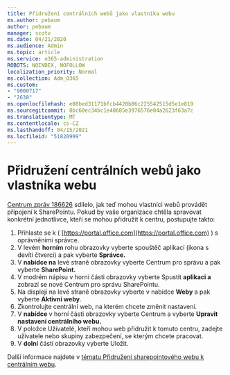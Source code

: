 ```yaml
---
title: Přidružení centrálních webů jako vlastníka webu
ms.author: pebaum
author: pebaum
manager: scotv
ms.date: 04/21/2020
ms.audience: Admin
ms.topic: article
ms.service: o365-administration
ROBOTS: NOINDEX, NOFOLLOW
localization_priority: Normal
ms.collection: Adm_O365
ms.custom:
- "9000717"
- "2638"
ms.openlocfilehash: e08bed31171bfcb4420b86c225542515d5e1e819
ms.sourcegitcommit: 8bc60ec34bc1e40685e3976576e04a2623f63a7c
ms.translationtype: MT
ms.contentlocale: cs-CZ
ms.lasthandoff: 04/15/2021
ms.locfileid: "51820999"
---
```

# <a name="associate-hub-sites-as-site-owner"></a>Přidružení centrálních webů jako vlastníka webu

[Centrum zpráv 186626](https://admin.microsoft.com/Adminportal/Home?source=applauncher#/MessageCenter?id=MC186626) sdílelo, jak teď mohou vlastníci webů provádět připojení k SharePointu. Pokud by vaše organizace chtěla spravovat konkrétní jednotlivce, kteří se mohou přidružit k centru, postupujte takto: 

1. Přihlaste se k ( [https://portal.office.com](https://portal.office.com) ) s oprávněními správce.
2. V levém **horním** rohu obrazovky vyberte spouštěč aplikací (ikona s devíti čtverci) a pak vyberte **Správce.**
3. V **nabídce na** levé straně obrazovky vyberte Centrum pro správu a pak vyberte **SharePoint.**
4. V modrém nápisu v horní části obrazovky vyberte Spustit **aplikaci a** zobrazí se nové Centrum pro správu SharePointu.
5. Na displeji na levé straně obrazovky vyberte v nabídce **Weby** a pak vyberte **Aktivní weby**.
6. Zkontrolujte centrální web, na kterém chcete změnit nastavení.
7. V **nabídce** v horní části obrazovky vyberte Centrum a vyberte **Upravit nastavení centrálního webu.**
8. V položce Uživatelé, kteří mohou web přidružit k tomuto centru, zadejte uživatele nebo skupiny zabezpečení, se kterým chcete pracovat.
9. V **dolní** části obrazovky vyberte Uložit.

Další informace najdete v [tématu Přidružení sharepointového webu k centrálním webu](https://support.office.com/article/associate-a-sharepoint-site-with-a-hub-site-ae0009fd-af04-4d3d-917d-88edb43efc05). 